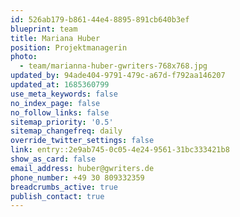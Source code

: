 ```yaml
---
id: 526ab179-b861-44e4-8895-891cb640b3ef
blueprint: team
title: Mariana Huber
position: Projektmanagerin
photo:
  - team/marianna-huber-gwriters-768x768.jpg
updated_by: 94ade404-9791-479c-a67d-f792aa146207
updated_at: 1685360799
use_meta_keywords: false
no_index_page: false
no_follow_links: false
sitemap_priority: '0.5'
sitemap_changefreq: daily
override_twitter_settings: false
link: entry::2e9ab745-0c05-4e24-9561-31bc333421b8
show_as_card: false
email_address: huber@gwriters.de
phone_number: +49 30 809332359
breadcrumbs_active: true
publish_contact: true
---
```

